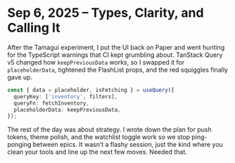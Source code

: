 # Sep 6, 2025 – Types, Clarity, and Calling It

After the Tamagui experiment, I put the UI back on Paper and went hunting for the TypeScript warnings that CI kept grumbling about. TanStack Query v5 changed how `keepPreviousData` works, so I swapped it for `placeholderData`, tightened the FlashList props, and the red squiggles finally gave up.

```ts
const { data = placeholder, isFetching } = useQuery({
  queryKey: ['inventory', filters],
  queryFn: fetchInventory,
  placeholderData: keepPreviousData,
});
```

The rest of the day was about strategy. I wrote down the plan for push tokens, theme polish, and the watchlist toggle work so we stop ping-ponging between epics. It wasn’t a flashy session, just the kind where you clean your tools and line up the next few moves. Needed that.
